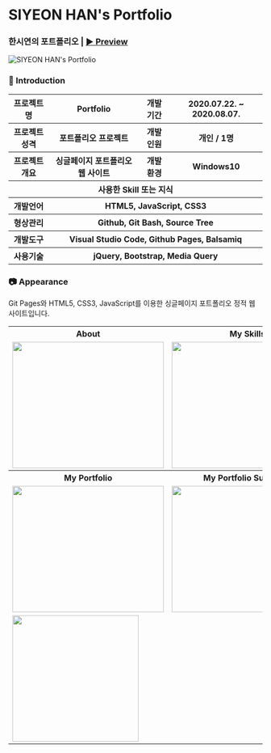 # SIYEON HAN's Portfolio

### **한시연의 포트폴리오 | [:arrow_forward: Preview](https://ithansiyeon.github.io/Portfolio1/)** 

![SIYEON HAN's Portfolio](https://user-images.githubusercontent.com/66079830/91710186-d189bd00-ebbe-11ea-872b-685c8ec763d4.png)

### 👋 Introduction

<table>
    <tr>
        <th>프로젝트명</th>
        <th>Portfolio</th>
        <th>개발 기간</th>
        <th>2020.07.22. ~ 2020.08.07.</th>
    </tr>
    <tr>
        <th>프로젝트 성격</th>
        <th>포트폴리오 프로젝트</th>
        <th>개발 인원</th>
        <th>개인 / 1명</th>
    </tr>
    <tr>
        <th>프로젝트 개요</th>
        <th>싱글페이지 포트폴리오 웹 사이트</th>
        <th>개발 환경</th>
        <th>Windows10</th>
    </tr>
    <tr>
        <th colspan="4">사용한 Skill 또는 지식</th>
    </tr>  
    <tr>
        <th>개발언어</th>
        <th colspan="3">HTML5, JavaScript, CSS3</th>
    </tr>
    <tr>
        <th>형상관리</th>
        <th colspan="3">Github, Git Bash, Source Tree</th>
    </tr>
    <tr>
        <th>개발도구</th>
        <th colspan="3">Visual Studio Code, Github Pages, Balsamiq</th>
    </tr>
    <tr>
        <th>사용기술</th>
        <th colspan="3">jQuery, Bootstrap, Media Query</th>
    </tr>
</table>

### 📷 Appearance

Git Pages와 HTML5, CSS3, JavaScript를 이용한 싱글페이지 포트폴리오 정적 웹 사이트입니다.

<table>
    <tr>
        <th>About</th>
        <th>My Skills</th>
        <th>My Services</th>
    </tr>
    <tr>
        <td><img width="300" height="250" src="https://user-images.githubusercontent.com/66079830/91707855-68ed1100-ebbb-11ea-8806-a2f7c5d6f229.png"></td>
        <td><img width="300" height="250" src="https://user-images.githubusercontent.com/66079830/91707895-74d8d300-ebbb-11ea-82ed-b3ee2b431a54.png"></td>
        <td><img width="300" height="250" src="https://user-images.githubusercontent.com/66079830/91707951-8b7f2a00-ebbb-11ea-8012-22b05f67a4b3.png"></td>
    </tr>
        <tr>
        <th>My Portfolio</th>
        <th>My Portfolio Summary</th>
        <th>Contact</th>
    </tr>
    <tr>
        <td><img width="300" height="250" src="https://user-images.githubusercontent.com/66079830/91710398-2594a180-ebbf-11ea-8c0c-2850ea52c9e8.png"></td>
        <td><img width="300" height="250" src="https://user-images.githubusercontent.com/66079830/91715552-d3587e00-ebc8-11ea-8526-f55afd0a94c3.png"></td>
        <td><img width="300" height="250" src="https://user-images.githubusercontent.com/66079830/91708109-ce410200-ebbb-11ea-9f23-c4f3ee72595d.png"></td>
    </tr>
    <tr>
        <td  colspan="3"><img height="250" src="https://user-images.githubusercontent.com/66079830/91708146-dc8f1e00-ebbb-11ea-9225-335047166d97.png"></td>
    </tr>
</table>

